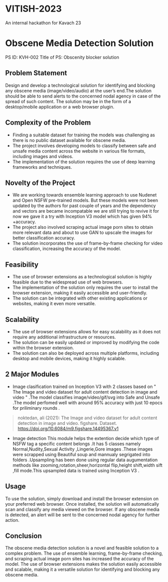 # VITISH-2023
An internal hackathon for Kavach 23
# Obscene Media Detection Solution
PS ID: KVH-002
Title of PS: Obscenity blocker solution
## Problem Statement
Design and develop a technological solution for identifying and blocking any obscene media (image/video/audio) at the user’s end.The solution should be able to send alerts to the concerned nodal agency in case of the spread of such content. The solution may be in the form of a desktop/mobile application or a web browser plugin.

## Complexity of the Problem
* Finding a suitable dataset for training the models was challenging as there is no public dataset available for obscene media.
* The project involves developing models to classify between safe and unsafe media content across the website in various file formats, including images and videos.
* The implementation of the solution requires the use of deep learning frameworks and techniques.
## Novelty of the Project
* We are working towards ensemble learning approach to use Nudenet and Open NSFW pre-trained models. But these models were not been updated by the authors for past couple of years and the dependency and vectors are became incompatable we are still trying to revive it for now we gave it a try with Inception V3 model which has given 94% +accuracy.
* The project also involved scraping actual image porn sites to obtain more relevant data and about to use GAN to upscale the images for better classification accuracy.
* The solution incorporates the use of frame-by-frame checking for video classification, increasing the accuracy of the model.
## Feasibility
* The use of browser extensions as a technological solution is highly feasible due to the widespread use of web browsers.
* The implementation of the solution only requires the user to install the browser extension, making it easily accessible and user-friendly.
* The solution can be integrated with other existing applications or websites, making it even more versatile.
## Scalability
* The use of browser extensions allows for easy scalability as it does not require any additional infrastructure or resources.
* The solution can be easily updated or improved by modifying the code within the browser extension.
* The solution can also be deployed across multiple platforms, including desktop and mobile devices, making it highly scalable.

## 2 Major Modules 
* Image clasification 
trained on Inception V3 with 2 classes based on " The Image and video dataset for adult content detection in image and video " .The model classifies image/video/gif/svg into Safe and Unsafe .The model perfomed well with around 95% accuracy with just 10 epocs for priliminary rounds .
> noktedan, ali (2021): The Image and video dataset for adult content detection in image and video. figshare. Dataset. https://doi.org/10.6084/m9.figshare.14495367.v1
* Image detection
 This module helps the extention decide which type of NSFW tag a specific content belongs .It has 5 classes namely Normal,Nudity,Sexual Activity ,Lingerie,Gore images .These images were scrapped using Beautiful soup and mannualy segrigated into folders .Upsampling has been done using regular data augumentation methods like zooming,rotation,sheer,horizontal flip,height shift,width sift ,fill mode.This upsampled data is trained using Inception V3 .

## Usage
To use the solution, simply download and install the browser extension on your preferred web browser. Once installed, the solution will automatically scan and classify any media viewed on the browser. If any obscene media is detected, an alert will be sent to the concerned nodal agency for further action.

## Conclusion
The obscene media detection solution is a novel and feasible solution to a complex problem. The use of ensemble learning, frame-by-frame checking, and scraping actual image porn sites has increased the accuracy of the model. The use of browser extensions makes the solution easily accessible and scalable, making it a versatile solution for identifying and blocking any obscene media.
